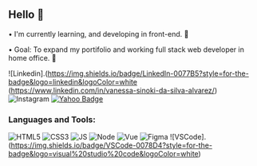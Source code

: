 ## Hello 🙂

• I'm currently learning, and developing in front-end. 🌱

• Goal: To expand my portifolio and working full stack web developer
 in home office. 🚀

![Linkedin].(https://img.shields.io/badge/LinkedIn-0077B5?style=for-the-badge&logo=linkedin&logoColor=white (https://www.linkedin.com/in/vanessa-sinoki-da-silva-alvarez/)
![Instagram](https://img.shields.io/badge/Instagram-%23E4405F.svg?style=for-the-badge&logo=Instagram&logoColor=white)
[![Yahoo Badge](https://img.shields.io/badge/-Yahoo-6001d2?style=flat-square&logo=Yahoo&logoColor=white&link=mailto:vanessasinoki@yahoo.com.br)](mailto:vanessasinoki@yahoo.com.br)

### Languages and Tools:

![HTML5](https://img.shields.io/badge/HTML5-E34F26?style=for-the-badge&logo=html5&logoColor=white)
![CSS3](https://img.shields.io/badge/CSS3-1572B6?style=for-the-badge&logo=css3&logoColor=white)
![JS](https://img.shields.io/badge/JavaScript-F7DF1E?style=for-the-badge&logo=javascript&logoColor=black)
![Node](https://img.shields.io/badge/Node.js-43853D?style=for-the-badge&logo=node.js&logoColor=white)
![Vue](https://img.shields.io/badge/Vue.js-35495E?style=for-the-badge&logo=vue.js&logoColor=4FC08D)
![Figma](https://img.shields.io/badge/figma-%23F24E1E.svg?style=for-the-badge&logo=figma&logoColor=white)
![VSCode].(https://img.shields.io/badge/VSCode-0078D4?style=for-the-badge&logo=visual%20studio%20code&logoColor=white)
